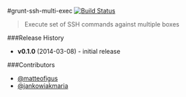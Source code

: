 #grunt-ssh-multi-exec [![Build Status](https://travis-ci.org/ArnoldZokas/grunt-ssh-multi-exec.png?branch=master)](https://travis-ci.org/ArnoldZokas/grunt-ssh-multi-exec)
> Execute set of SSH commands against multiple boxes

###Release History
* **v0.1.0** (2014-03-08) - initial release

###Contributors
* [@matteofigus](https://github.com/matteofigus)
* [@jankowiakmaria](https://github.com/jankowiakmaria)
